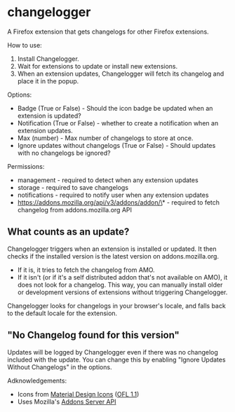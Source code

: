 # changelogger
A Firefox extension that gets changelogs for other Firefox extensions.

How to use:
 1. Install Changelogger.
 2. Wait for extensions to update or install new extensions.
 3. When an extension updates, Changelogger will fetch its changelog and place it in the popup.

Options:
 * Badge (True or False) - Should the icon badge be updated when an extension is updated?
 * Notification (True or False) - whether to create a notification when an extension updates.
 * Max (number) - Max number of changelogs to store at once.
 * Ignore updates without changelogs (True or False) - Should updates with no changelogs be ignored?

Permissions:
 * management - required to detect when any extension updates
 * storage - required to save changelogs
 * notifications - required to notify user when any extension updates
 * https://addons.mozilla.org/api/v3/addons/addon/\* - required to fetch changelog from addons.mozilla.org API

## What counts as an update?
Changelogger triggers when an extension is installed or updated. It then checks if the installed version is the latest version on addons.mozilla.org.
 * If it is, it tries to fetch the changelog from AMO.
 * If it isn't (or if it's a self distributed addon that's not available on AMO), it does not look for a changelog.
This way, you can manually install older or development versions of extensions without triggering Changelogger.

Changelogger looks for changelogs in your browser's locale, and falls back to the default locale for the extension.

## "No Changelog found for this version"
Updates will be logged by Changelogger even if there was no changelog included with the update. You can change this by enabling "Ignore Updates Without Changelogs" in the options.

Adknowledgements:
 * Icons from [Material Design Icons](https://materialdesignicons.com/) ([OFL 1.1](http://scripts.sil.org/OFL))
 * Uses Mozilla's [Addons Server API](https://addons-server.readthedocs.io/en/2018.05.17/topics/api/addons.html)
